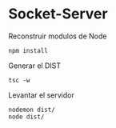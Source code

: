 # Socket-Server

Reconstruir modulos de Node
```
npm install
```

Generar el DIST
```
tsc -w
```

Levantar el servidor
```
nodemon dist/
node dist/
```
